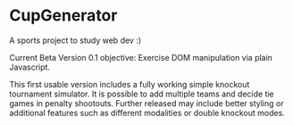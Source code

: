 # CupGenerator
 A sports project to study web dev :)

Current Beta Version 0.1 objective: Exercise DOM manipulation via plain Javascript.

This first usable version includes a fully working simple knockout tournament simulator. It is possible to add multiple teams and decide tie games in penalty shootouts. Further released may include better styling or additional features such as different modalities or double knockout modes.
